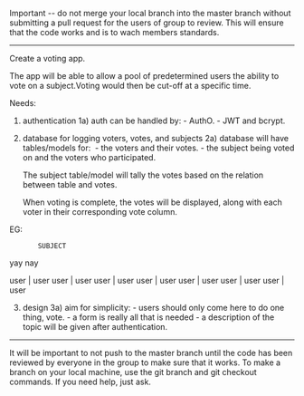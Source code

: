 Important --  do not merge your local branch into the master
branch without submitting a pull request for the users of 
group to review. This will ensure that the code works and
is to wach members standards.

-----------------------------------------------------------

Create a voting app.

The app will be able to allow a pool of predetermined 
users the ability to vote on a subject.Voting would 
then be cut-off at a specific time.

Needs: 

1) authentication
	1a) auth can be handled by:
		- AuthO.
		- JWT and bcrypt.
 
2) database for logging voters, votes, and subjects
	2a) database will have tables/models for: 
		- the voters and their votes.
		- the subject being voted on and the voters 
			who participated.
		
	The subject table/model will tally the votes 
	based on the relation between table 
	and votes.

	When voting is complete, the votes will be 
	displayed, along with each voter in their
	corresponding vote column.

EG:

           SUBJECT
yay                      nay

user		      |	        user
user		      |	        user
user		      |	        user
user		      |	        user
user		      |	        user
user		      |	        user
user		      |	        user

3) design
	3a) aim for simplicity:
		- users should only come here to do one 
			thing, vote.
		- a form is really all that is needed
		- a description of the topic will be given
			after authentication.

-----------------------------------------------------------

It will be important to not push to the master branch until 
the code has been reviewed by everyone in the group to make 
sure that it works. To make a branch on your local machine, 
use the git branch and git checkout commands. If you need 
help, just ask.
